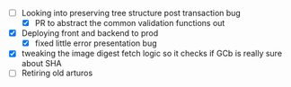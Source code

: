 * [ ] Looking into preserving tree structure post transaction bug
  * [x] PR to abstract the common validation functions out
* [x] Deploying front and backend to prod
  * [x] fixed little error presentation bug
* [x] tweaking the image digest fetch logic so it checks if GCb is really sure about SHA
* [ ] Retiring old arturos
